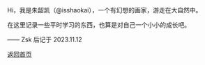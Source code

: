 Hi，我是朱韶凯（@isshaokai），一个有幻想的画家，游走在大自然中。

在这里记录一些平时学习的东西，也算是对自己一个小小的成长吧。

—— Zsk 后记于 2023.11.12

[返回首页](/)